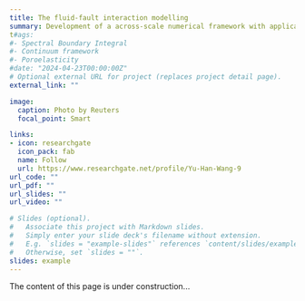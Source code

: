 ```yaml
---
title: The fluid-fault interaction modelling
summary: Development of a across-scale numerical framework with applications in modelling fluid migration and fluid-fault interactions.
t#ags:
#- Spectral Boundary Integral
#- Continuum framework
#- Poroelasticity
#date: "2024-04-23T00:00:00Z"
# Optional external URL for project (replaces project detail page).
external_link: ""

image:
  caption: Photo by Reuters
  focal_point: Smart

links:
- icon: researchgate
  icon_pack: fab
  name: Follow
  url: https://www.researchgate.net/profile/Yu-Han-Wang-9
url_code: ""
url_pdf: ""
url_slides: ""
url_video: ""

# Slides (optional).
#   Associate this project with Markdown slides.
#   Simply enter your slide deck's filename without extension.
#   E.g. `slides = "example-slides"` references `content/slides/example-slides.md`.
#   Otherwise, set `slides = ""`.
slides: example
---
```


The content of this page is under construction...
